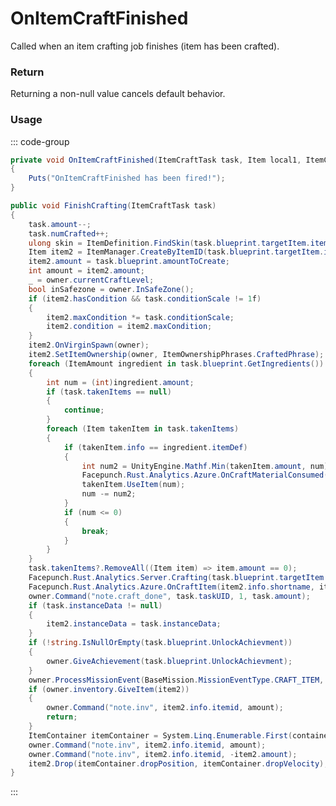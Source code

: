 # OnItemCraftFinished
<Badge type="info" text="Item"/>[<Badge type="danger" text="Carbon Compatible"/>](https://github.com/CarbonCommunity/Carbon)[<Badge type="warning" text="Oxide Compatible"/>](https://github.com/OxideMod/Oxide.Rust)
Called when an item crafting job finishes (item has been crafted).

### Return
Returning a non-null value cancels default behavior.

### Usage
::: code-group
```csharp [Example]
private void OnItemCraftFinished(ItemCraftTask task, Item local1, ItemCrafter itemCrafter)
{
	Puts("OnItemCraftFinished has been fired!");
}
```
```csharp [Source — Assembly-CSharp @ ItemCrafter]
public void FinishCrafting(ItemCraftTask task)
{
	task.amount--;
	task.numCrafted++;
	ulong skin = ItemDefinition.FindSkin(task.blueprint.targetItem.itemid, task.skinID);
	Item item2 = ItemManager.CreateByItemID(task.blueprint.targetItem.itemid, 1, skin);
	item2.amount = task.blueprint.amountToCreate;
	int amount = item2.amount;
	_ = owner.currentCraftLevel;
	bool inSafezone = owner.InSafeZone();
	if (item2.hasCondition && task.conditionScale != 1f)
	{
		item2.maxCondition *= task.conditionScale;
		item2.condition = item2.maxCondition;
	}
	item2.OnVirginSpawn(owner);
	item2.SetItemOwnership(owner, ItemOwnershipPhrases.CraftedPhrase);
	foreach (ItemAmount ingredient in task.blueprint.GetIngredients())
	{
		int num = (int)ingredient.amount;
		if (task.takenItems == null)
		{
			continue;
		}
		foreach (Item takenItem in task.takenItems)
		{
			if (takenItem.info == ingredient.itemDef)
			{
				int num2 = UnityEngine.Mathf.Min(takenItem.amount, num);
				Facepunch.Rust.Analytics.Azure.OnCraftMaterialConsumed(takenItem.info.shortname, num, base.baseEntity, task.workbenchEntity, inSafezone, item2.info.shortname);
				takenItem.UseItem(num);
				num -= num2;
			}
			if (num <= 0)
			{
				break;
			}
		}
	}
	task.takenItems?.RemoveAll((Item item) => item.amount == 0);
	Facepunch.Rust.Analytics.Server.Crafting(task.blueprint.targetItem.shortname, task.skinID);
	Facepunch.Rust.Analytics.Azure.OnCraftItem(item2.info.shortname, item2.amount, base.baseEntity, task.workbenchEntity, inSafezone);
	owner.Command("note.craft_done", task.taskUID, 1, task.amount);
	if (task.instanceData != null)
	{
		item2.instanceData = task.instanceData;
	}
	if (!string.IsNullOrEmpty(task.blueprint.UnlockAchievment))
	{
		owner.GiveAchievement(task.blueprint.UnlockAchievment);
	}
	owner.ProcessMissionEvent(BaseMission.MissionEventType.CRAFT_ITEM, item2.info.itemid, amount);
	if (owner.inventory.GiveItem(item2))
	{
		owner.Command("note.inv", item2.info.itemid, amount);
		return;
	}
	ItemContainer itemContainer = System.Linq.Enumerable.First(containers);
	owner.Command("note.inv", item2.info.itemid, amount);
	owner.Command("note.inv", item2.info.itemid, -item2.amount);
	item2.Drop(itemContainer.dropPosition, itemContainer.dropVelocity);
}

```
:::
